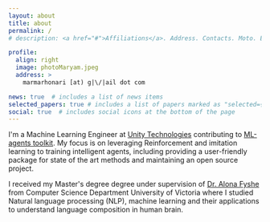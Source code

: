 ```yaml
---
layout: about
title: about
permalink: /
# description: <a href="#">Affiliations</a>. Address. Contacts. Moto. Etc.

profile:
  align: right
  image: photoMaryam.jpeg
  address: >
    marmarhonari [at) g|\/|ail dot com

news: true  # includes a list of news items
selected_papers: true # includes a list of papers marked as "selected={true}"
social: true  # includes social icons at the bottom of the page
---
```

I'm a Machine Learning Engineer at [Unity Technologies](https://unity.com/products/machine-learning-agents) contributing to [ML-agents toolkit](https://github.com/Unity-Technologies/ml-agents). My focus is on leveraging Reinforcement and imitation learning to training intelligent agents, including providing a user-friendly package for state of the art methods and maintaining an open source project.

I received my Master's degree degree under supervision of [Dr. Alona Fyshe](http://webdocs.cs.ualberta.ca/~alona/) from Computer Science Department University of Victoria where I studied Natural language processing (NLP), machine learning and their applications to understand language composition in human brain.